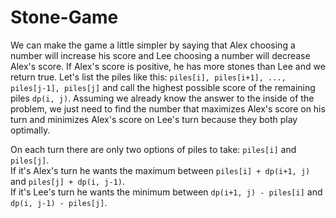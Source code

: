 # Stone-Game

We can make the game a little simpler by saying that Alex choosing a number will increase his score
and Lee choosing a number will decrease Alex's score. If Alex's score is positive, he has more stones than Lee and we return true.
Let's list the piles like this: `piles[i], piles[i+1], ..., piles[j-1], piles[j]` and call the highest possible score 
of the remaining piles `dp(i, j)`. Assuming we already know the answer to the inside of the problem, we just need to find the number that
maximizes Alex's score on his turn and minimizes Alex's score on Lee's turn because they both play optimally.

  
On each turn there are only two options of piles to take: `piles[i]` and `piles[j]`.  
If it's Alex's turn he wants the maximum between `piles[i] + dp(i+1, j)` and `piles[j] + dp(i, j-1)`.  
If it's Lee's turn he wants the minimum between `dp(i+1, j) - piles[i]` and `dp(i, j-1) - piles[j]`.
